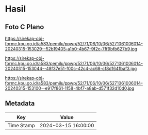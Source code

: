 # Hasil

## Foto C Plano

https://sirekap-obj-formc.kpu.go.id/a583/pemilu/ppwp/52/71/06/10/06/5271061006014-20240315-153029--52b19405-a1b0-4b67-9f2c-7ff9bfb627b9.jpg

https://sirekap-obj-formc.kpu.go.id/a583/pemilu/ppwp/52/71/06/10/06/5271061006014-20240315-153044--48f37e51-f00c-42c4-ac68-cf8d1641baf3.jpg

https://sirekap-obj-formc.kpu.go.id/a583/pemilu/ppwp/52/71/06/10/06/5271061006014-20240315-153100--e917f861-1158-4bf7-a8ab-d571f32d10d0.jpg


## Metadata

| Key        | Value               |
| ---------- | ------------------- |
| Time Stamp | 2024-03-15 16:00:00 |



